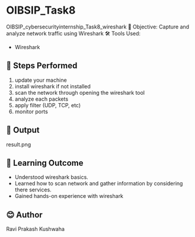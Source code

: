 # OIBSIP_Task8
OIBSIP_cybersecurityinternship_Task8_wireshark
🔐 Objective:
Capture and analyze network traffic using Wireshark
🛠 Tools Used:
- Wireshark

## 🔎 Steps Performed
1. update your machine
2. install wireshark if not installed
3. scan the network through opening the wireshark tool
4. analyze each packets
5. apply filter (UDP, TCP, etc)
6. monitor ports 

## 📸 Output
result.png

## 📘 Learning Outcome
- Understood wireshark basics.
- Learned how to scan network and gather information by considering there services.
- Gained hands-on experience with wireshark

## 😊 Author
Ravi Prakash Kushwaha
